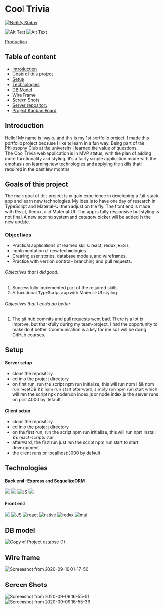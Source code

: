 # Cool Trivia

[![Netlify Status](https://api.netlify.com/api/v1/badges/b942ebe7-0e49-47c5-b84c-59aa49768789/deploy-status)](https://app.netlify.com/sites/cool-trivia-quizer/deploys)
 
![Alt Text](https://media.giphy.com/media/JT7Asx46RyIPxRFpHL/giphy.gif)
![Alt Text](https://media.giphy.com/media/YRnxlmNRPSA1FDD7t9/giphy.gif)

[Production](https://cool-trivia-quizer.netlify.app/)

## **Table of content**
- [Introduction](#Introduction)
- [Goals of this project](#Goals-of-this-project)
- [Setup](#Setup)
- [Technologies](#Technologies)
- [DB Model](#DB-model)
- [Wire Frame](#Wire-frame)
- [Screen Shots](#Screen-shots)
- [Server repository](https://github.com/mayallzObject/cool-trivia-back)
- [Project Kanban Board](https://github.com/mayallzObject/cool-trivia-front/projects/1)





## **Introduction**
Hello! My name is Ivaylo, and this is my 1st portfolio project.
I made this portfolio project because I like to learn in a fun way. Being part of the Philosophy Club at the university I learned the value of questions.    
The Cool Trivia web application is in MVP status, with the plan of adding more functionality and styling.
It's a fairly simple application made with the emphasis on learning new technologies and applying the skills that I required in the past 
few months.


##  **Goals of this project**
The main goal of this project is to gain experience in developing a full-stack app and learn new technologies. My idea is to have one day of research in TypeScript and Material-UI then adjust on the fly. The front end is made with React, Redux, and Material-UI. 
The app is fully responsive but styling is not final. 
A new scoring system and category picker will be added in the new update.

### Objectives 
   - Practical applications of learned skills: react, redux, REST, 
   - Implementation of new technologies.
   - Creating user stories, database models, and wireframes.
   - Practice with version control - branching and pull requests.
  
  
###### Objectives that I did good. 
   1. Successfully implemented part of the required skills.
   2. A functional TypeScript app with Material-UI styling.
   
   
###### Objectives that I could do better 
   1. The git hub commits and pull requests went bad. 
   There is a lot to improve, but thankfully during my team-project, I had the opportunity to make do it better.
   Communication is a key for me so I will be doing GitHub courses.

## **Setup**
#### Server setup
- clone the repository
- cd into the project directory
- on first run, run the script npm run initialize, this will run npm i && npm run resetDB && npm run start
afterward, simply run npm run start which will run the script npx nodemon index.js or node index.js
the server runs on port 4000 by default.


#### Client setup

- clone the repository
- cd into the project directory
- on the first run, run the script npm run initialize, this will run npm install && react-scripts star
- afterward, the first run just run the script npm run start to start development
- the client runs on localhost:3000 by default

## **Technologies**

#### Back end -Express and SequelizeORM
  <img            
           src="https://img.icons8.com/nolan/96/api-settings.png"
          />
                  <img 
                    src="https://img.icons8.com/color/96/000000/nodejs.png"
                  />
                  <img
                    src="https://img.icons8.com/color/96/000000/javascript.png"
                    alt="JS"
                  />
                  <img src="https://img.icons8.com/color/96/000000/postgreesql.png"/>


#### Front end
 <img 
           src="https://img.icons8.com/color/96/000000/nodejs.png"
          />
                  <img
                    src="https://img.icons8.com/color/96/000000/javascript.png"
                    alt="JS"
                  />
                  <img
                    src="https://img.icons8.com/color/96/000000/typescript.png"
                    alt="react"
                  />
                  <img
                    src="https://img.icons8.com/nolan/96/react-native.png"
                    alt="native"
                  />
                  <img
                    src="https://img.icons8.com/color/96/000000/redux.png"
                    alt="redux"
                  />
                  <img
                    src="https://img.icons8.com/color/96/000000/material-ui.png"
                    alt="mui"
                  />
                  
## **DB model**                  
![Copy of Project databse  (1)](https://user-images.githubusercontent.com/66206483/92661749-934a7700-f2fd-11ea-8a86-2d8be33fe21b.png)

## **Wire frame** 
![Screenshot from 2020-09-10 01-17-50](https://user-images.githubusercontent.com/66206483/92664147-816bd280-f303-11ea-82bb-0b90c98ebaa3.png)
             
                  
 ## **Screen Shots**
![Screenshot from 2020-09-09 16-55-51](https://user-images.githubusercontent.com/66206483/92615652-a0e00c80-f2bd-11ea-82d5-1fb6f6fca7ee.png)
![Screenshot from 2020-09-09 16-55-39](https://user-images.githubusercontent.com/66206483/92615674-a6d5ed80-f2bd-11ea-849a-51faf3639967.png)





